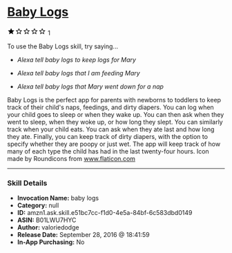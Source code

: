 # [Baby Logs](http://alexa.amazon.com/#skills/amzn1.ask.skill.e51bc7cc-f1d0-4e5a-84bf-6c583dbd0149)
![1 stars](../../images/ic_star_black_18dp_1x.png)![1 stars](../../images/ic_star_border_black_18dp_1x.png)![1 stars](../../images/ic_star_border_black_18dp_1x.png)![1 stars](../../images/ic_star_border_black_18dp_1x.png)![1 stars](../../images/ic_star_border_black_18dp_1x.png) 1

To use the Baby Logs skill, try saying...

* *Alexa tell baby logs to keep logs for Mary*

* *Alexa tell baby logs that I am feeding Mary*

* *Alexa tell baby logs that Mary went down for a nap*

Baby Logs is the perfect app for parents with newborns to toddlers to keep track of their child's naps, feedings, and dirty diapers. You can log when your child goes to sleep or when they wake up. You can then ask when they went to sleep, when they woke up, or how long they slept. You can similarly track when your child eats. You can ask when they ate last and how long they ate. Finally, you can keep track of dirty diapers, with the option to specify whether they are poopy or just wet. The app will keep track of how many of each type the child has had in the last twenty-four hours.
Icon made by Roundicons from www.flaticon.com

***

### Skill Details

* **Invocation Name:** baby logs
* **Category:** null
* **ID:** amzn1.ask.skill.e51bc7cc-f1d0-4e5a-84bf-6c583dbd0149
* **ASIN:** B01LWU7HYC
* **Author:** valoriedodge
* **Release Date:** September 28, 2016 @ 18:41:59
* **In-App Purchasing:** No
